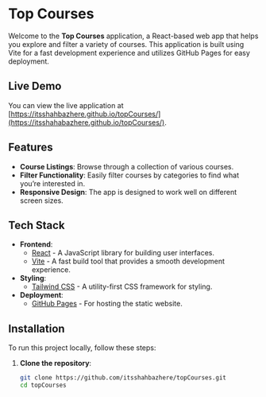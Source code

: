 # Top Courses

Welcome to the **Top Courses** application, a React-based web app that helps you explore and filter a variety of courses. This application is built using Vite for a fast development experience and utilizes GitHub Pages for easy deployment.

## Live Demo

You can view the live application at [https://itsshahbazhere.github.io/topCourses/](https://itsshahabazhere.github.io/topCourses/).

## Features

- **Course Listings**: Browse through a collection of various courses.
- **Filter Functionality**: Easily filter courses by categories to find what you’re interested in.
- **Responsive Design**: The app is designed to work well on different screen sizes.

## Tech Stack

- **Frontend**: 
  - [React](https://reactjs.org/) - A JavaScript library for building user interfaces.
  - [Vite](https://vitejs.dev/) - A fast build tool that provides a smooth development experience.
- **Styling**: 
  - [Tailwind CSS](https://tailwindcss.com/) - A utility-first CSS framework for styling.
- **Deployment**: 
  - [GitHub Pages](https://pages.github.com/) - For hosting the static website.

## Installation

To run this project locally, follow these steps:

1. **Clone the repository**:
   ```bash
   git clone https://github.com/itsshahbazhere/topCourses.git
   cd topCourses
